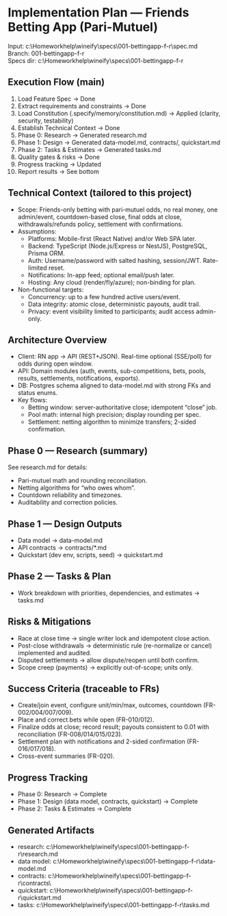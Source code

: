 # Implementation Plan — Friends Betting App (Pari-Mutuel)

Input: c:\Homeworkhelp\wineify\specs\001-bettingapp-f-r\spec.md  
Branch: 001-bettingapp-f-r  
Specs dir: c:\Homeworkhelp\wineify\specs\001-bettingapp-f-r

## Execution Flow (main)
1) Load Feature Spec → Done
2) Extract requirements and constraints → Done
3) Load Constitution (.specify/memory/constitution.md) → Applied (clarity, security, testability)
4) Establish Technical Context → Done
5) Phase 0: Research → Generated research.md
6) Phase 1: Design → Generated data-model.md, contracts/, quickstart.md
7) Phase 2: Tasks & Estimates → Generated tasks.md
8) Quality gates & risks → Done
9) Progress tracking → Updated
10) Report results → See bottom

## Technical Context (tailored to this project)
- Scope: Friends-only betting with pari-mutuel odds, no real money, one admin/event, countdown-based close, final odds at close, withdrawals/refunds policy, settlement with confirmations.
- Assumptions:
  - Platforms: Mobile-first (React Native) and/or Web SPA later.
  - Backend: TypeScript (Node.js/Express or NestJS), PostgreSQL, Prisma ORM.
  - Auth: Username/password with salted hashing, session/JWT. Rate-limited reset.
  - Notifications: In-app feed; optional email/push later.
  - Hosting: Any cloud (render/fly/azure); non-binding for plan.
- Non-functional targets:
  - Concurrency: up to a few hundred active users/event.
  - Data integrity: atomic close, deterministic payouts, audit trail.
  - Privacy: event visibility limited to participants; audit access admin-only.

## Architecture Overview
- Client: RN app → API (REST+JSON). Real-time optional (SSE/poll) for odds during open window.
- API: Domain modules (auth, events, sub-competitions, bets, pools, results, settlements, notifications, exports).
- DB: Postgres schema aligned to data-model.md with strong FKs and status enums.
- Key flows:
  - Betting window: server-authoritative close; idempotent “close” job.
  - Pool math: internal high precision; display rounding per spec.
  - Settlement: netting algorithm to minimize transfers; 2-sided confirmation.

## Phase 0 — Research (summary)
See research.md for details:
- Pari-mutuel math and rounding reconciliation.
- Netting algorithms for “who owes whom”.
- Countdown reliability and timezones.
- Auditability and correction policies.

## Phase 1 — Design Outputs
- Data model → data-model.md
- API contracts → contracts/*.md
- Quickstart (dev env, scripts, seed) → quickstart.md

## Phase 2 — Tasks & Plan
- Work breakdown with priorities, dependencies, and estimates → tasks.md

## Risks & Mitigations
- Race at close time → single writer lock and idempotent close action.
- Post-close withdrawals → deterministic rule (re-normalize or cancel) implemented and audited.
- Disputed settlements → allow dispute/reopen until both confirm.
- Scope creep (payments) → explicitly out-of-scope; units only.

## Success Criteria (traceable to FRs)
- Create/join event, configure unit/min/max, outcomes, countdown (FR-002/004/007/009).
- Place and correct bets while open (FR-010/012).
- Finalize odds at close; record result; payouts consistent to 0.01 with reconciliation (FR-008/014/015/023).
- Settlement plan with notifications and 2-sided confirmation (FR-016/017/018).
- Cross-event summaries (FR-020).

## Progress Tracking
- Phase 0: Research → Complete
- Phase 1: Design (data model, contracts, quickstart) → Complete
- Phase 2: Tasks & Estimates → Complete

## Generated Artifacts
- research: c:\Homeworkhelp\wineify\specs\001-bettingapp-f-r\research.md
- data model: c:\Homeworkhelp\wineify\specs\001-bettingapp-f-r\data-model.md
- contracts: c:\Homeworkhelp\wineify\specs\001-bettingapp-f-r\contracts\
- quickstart: c:\Homeworkhelp\wineify\specs\001-bettingapp-f-r\quickstart.md
- tasks: c:\Homeworkhelp\wineify\specs\001-bettingapp-f-r\tasks.md